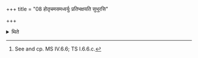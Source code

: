+++
title = "08 होतृचमसमध्वर्युः प्रतिभक्षयति सुभूरसि"

+++

<details><summary>थिते</summary>

8. With subhūrasi..,[^1] the Adhvaryu drinks (the remnant in) the Hotr̥'s goblet from his side.   

[^1]: See and cp. MS IV.6.6; TS I.6.6.c.  
</details>
